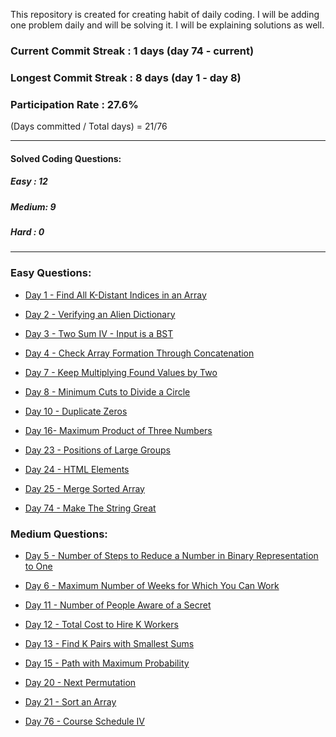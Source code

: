 This repository is created for creating habit of daily coding. I will be adding one problem daily and will be solving it. I will be explaining solutions as well. 


### Current Commit Streak : 1 days (day 74 - current)
### Longest Commit Streak : 8 days (day 1 - day 8)
### Participation Rate : 27.6% 
(Days committed / Total days) = 21/76 

-----

#### Solved Coding Questions:
##### Easy : 12
##### Medium: 9
##### Hard  : 0

-----
### Easy Questions:

* [Day 1 - Find All K-Distant Indices in an Array](./Day%201%20-%20Find%20All%20K-Distant%20Indices%20in%20an%20Array%20(Easy)/question.md)

* [Day 2 - Verifying an Alien Dictionary](./Day%202%20-%20Verifying%20an%20Alien%20Dictionary%20(Easy)/question.md)

* [Day 3 - Two Sum IV - Input is a BST](./Day%203%20-%20Two%20Sum%20IV%20-%20Input%20is%20a%20BST%20(Easy)/question.md)

* [Day 4 - Check Array Formation Through Concatenation](./Day%204%20-%20Check%20Array%20Formation%20Through%20Concatenation%20(Easy)/question.md)

* [Day 7 - Keep Multiplying Found Values by Two](./Day%207%20-%20Keep%20Multiplying%20Found%20Values%20by%20Two%20(Easy)/question.md)

* [Day 8 - Minimum Cuts to Divide a Circle](./Day%208%20-%20Minimum%20Cuts%20to%20Divide%20a%20Circle%20(Easy)/question.md)

* [Day 10 - Duplicate Zeros](./Day%2010%20-%20Duplicate%20Zeros%20(Easy)/question.md)

* [Day 16- Maximum Product of Three Numbers](./Day%2016%20-%20Maximum%20Product%20of%20Three%20Numbers%20(Easy)/question.md)

* [Day 23 - Positions of Large Groups](./Day%2023%20-%20Positions%20of%20Large%20Groups/question.md)

* [Day 24 - HTML Elements](./Day%2024%20-%20HTML%20Elements/question.md)

* [Day 25 - Merge Sorted Array](./Day%2025%20-%20Merge%20Sorted%20Array/question.md)

* [Day 74 - Make The String Great](./Day%2074%20-%20Make%20The%20String%20Great%20(Easy)/question.md)

### Medium Questions:

* [Day 5 - Number of Steps to Reduce a Number in Binary Representation to One](./Day%205%20-%201404.%20Number%20of%20Steps%20to%20Reduce%20a%20Number%20in%20Binary%20Representation%20to%20One%20(Medium)/question.md)

* [Day 6 - Maximum Number of Weeks for Which You Can Work](./Day%206%20-%20Maximum%20Number%20of%20Weeks%20for%20Which%20You%20Can%20Work%20(Medium)/question.md)

* [Day 11 - Number of People Aware of a Secret](./Day%2011%20-%20%20Number%20of%20People%20Aware%20of%20a%20Secret%20(Medium)/question.md)

* [Day 12 - Total Cost to Hire K Workers](./Day%2012%20-%20Total%20Cost%20to%20Hire%20K%20Workers/question.md)

* [Day 13 - Find K Pairs with Smallest Sums](./Day%2013%20-%20Find%20K%20Pairs%20with%20Smallest%20Sums%20(Medium)/question.md)

* [Day 15 - Path with Maximum Probability](./Day%2015%20-%20Path%20with%20Maximum%20Probability/question.md)

* [Day 20 - Next Permutation](./Day%2020%20-%20Next%20Permutation/question.md)

* [Day 21 - Sort an Array](./Day%2021%20-%20Sort%20an%20Array/question.md)

* [Day 76 - Course Schedule IV](./Day%2076%20-%20Course%20Schedule%20IV/question.md)